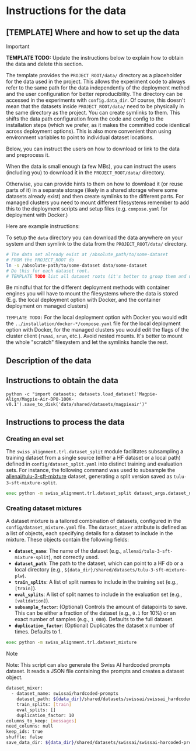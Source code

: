 # Instructions for the data

## [TEMPLATE] Where and how to set up the data

> [!IMPORTANT]
> **TEMPLATE TODO:**
> Update the instructions below to explain how to obtain the data and delete this section.

The template provides the `PROJECT_ROOT/data/` directory as a placeholder for the data used in the project.
This allows the experiment code to always refer to the same path for the data independently of the deployment method
and the user configuration for better reproducibility.
The directory can be accessed in the experiments with `config.data_dir`.
Of course, this doesn't mean that the datasets inside `PROJECT_ROOT/data/` need to be physically in the same directory
as the project.
You can create symlinks to them.
This shifts the data path configuration from the code and config to the installation steps
(which we prefer, as it makes the committed code identical across deployment options).
This is also more convenient than using environment variables to point to individual dataset locations.

Below, you can instruct the users on how to download or link to the data and preprocess it.

When the data is small enough (a few MBs),
you can instruct the users (including you) to download it in the `PROJECT_ROOT/data/` directory.

Otherwise, you can provide hints to them on how to download it (or reuse parts of it) in a separate storage
(likely in a shared storage where some datasets already exist) and then create symlinks to the different parts.
For managed clusters you need to mount different filesystems remember to add this to the deployment scripts
and setup files (e.g. `compose.yaml` for deployment with Docker.)

Here are example instructions:

To setup the `data` directory you can download the data anywhere on your system and then symlink to the data from
the `PROJECT_ROOT/data/` directory.

```bash
# The data set already exist at /absolute_path/to/some-dataset
# FROM the PROJECT_ROOT do
ln -s /absolute-path/to/some-dataset data/some-dataset
# Do this for each dataset root.
# TEMPLATE TODO list all dataset roots (it's better to group them and use the groups accordingly in your code).
```

Be mindful that for the different deployment methods with container engines you will have to mount the filesystems
where the data is stored (E.g. the local deployment option with Docker, and the container deployment on managed clusters)

`TEMPLATE TODO:` For the local deployment option with Docker you would edit the `../installation/docker-*/compose.yaml`
file for the local deployment option with Docker,
for the managed clusters you would edit the flags of the cluster client (`runai`, `srun`, etc.).
Avoid nested mounts.
It's better to mount the whole "scratch" filesystem and let the symlinks handle the rest.

## Description of the data

## Instructions to obtain the data

```
python -c "import datasets; datasets.load_dataset('Magpie-Align/Magpie-Air-DPO-100K-v0.1').save_to_disk('data/shared/datasets/magpieair')"
```

## Instructions to process the data

### Creating an eval set
The `swiss_alignment.trl.dataset_split` module facilitates subsampling a training dataset from a single
source (either a HF dataset or a local path) defined in `config/dataset_split.yaml` into distinct training and evaluation sets.
For instance, the following command was used to subsample the [allenai/tulu-3-sft-mixture](https://huggingface.co/datasets/allenai/tulu-3-sft-mixture)
dataset, generating a split version saved as `tulu-3-sft-mixture-split`.
```bash
exec python -m swiss_alignment.trl.dataset_split dataset_args.dataset_name=${data_dir}/shared/datasets/tulu-3-sft-mixture dataset_args.output_path=${data_dir}/shared/datasets/tulu-3-sft-mixture-split dataset_args.train_split.name=train dataset_args.eval_split.name=validation dataset_args.eval_split.ratio=0.01 dataset_args.stratify_by_column=source
```

### Creating dataset mixtures
A dataset mixture is a tailored combination of datasets, configured in the `config/dataset_mixture.yaml` file.
The `dataset_mixer` attribute is defined as a list of objects, each specifying details for a dataset to include
in the mixture. These objects contain the following fields:
- **`dataset_name`**: The name of the dataset (e.g., `allenai/tulu-3-sft-mixture-split`), not correctly used.
- **`dataset_path`**: The path to the dataset, which can point to a HF db or a local directory (e.g., `${data_dir}/shared/datasets/tulu-3-sft-mixture-plw`).
- **`train_splits`**: A list of split names to include in the training set (e.g., `[train]`).
- **`eval_splits`**: A list of split names to include in the evaluation set (e.g., `[validation]`).
- **`subsample_factor`**: (Optional) Controls the amount of datapoints to save. This can be either a fraction of the dataset (e.g., `0.1` for 10%) or an exact number of samples (e.g., `1_000`). Defaults to the full dataset.
- **`duplication_factor`**: (Optional) Duplicates the dataset x number of times. Defaults to 1.

```bash
exec python -m swiss_alignment.trl.dataset_mixture
```

> [!NOTE]
> Note: This script can also generate the Swiss AI hardcoded prompts dataset. It reads a JSON file containing the prompts and creates a dataset object.
> ```bash
> dataset_mixer:
>   - dataset_name: swissai/hardcoded-prompts
>     dataset_path: ${data_dir}/shared/datasets/swissai/swissai_hardcoded_prompts.jsonl
>     train_splits: [train]
>     eval_splits: []
>     duplication_factor: 10
> columns_to_keep: [messages]
> need_columns: null
> keep_ids: true
> shuffle: false
> save_data_dir: ${data_dir}/shared/datasets/swissai/swissai-harcoded-prompts-10x
> ```
